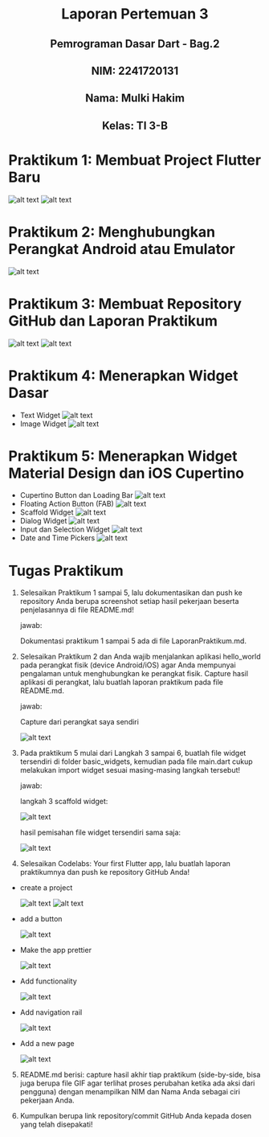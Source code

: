# <center> Laporan Pertemuan 3
## <center> Pemrograman Dasar Dart - Bag.2
## <center>NIM: 2241720131
## <center>Nama: Mulki Hakim
## <center>Kelas: TI 3-B

# Praktikum 1: Membuat Project Flutter Baru
![alt text](pict/image.png)
![alt text](pict/image-1.png)

# Praktikum 2: Menghubungkan Perangkat Android atau Emulator
![alt text](pict/image-2.png)

# Praktikum 3: Membuat Repository GitHub dan Laporan Praktikum
![alt text](hello_world\images\hakim_22.png)
![alt text](pict/image-3.png)

# Praktikum 4: Menerapkan Widget Dasar
* Text Widget
![alt text](pict/image-4.png)
* Image Widget
![alt text](pict/image-5.png)

# Praktikum 5: Menerapkan Widget Material Design dan iOS Cupertino
* Cupertino Button dan Loading Bar
![alt text](pict/image-6.png)
* Floating Action Button (FAB)
![alt text](pict/image-7.png)
* Scaffold Widget
![alt text](pict/image-8.png)
* Dialog Widget
![alt text](pict/image-9.png)
* Input dan Selection Widget
![alt text](pict/image-10.png)
* Date and Time Pickers
![alt text](pict/image-11.png)

# Tugas Praktikum
1. Selesaikan Praktikum 1 sampai 5, lalu dokumentasikan dan push ke repository Anda berupa screenshot setiap hasil pekerjaan beserta penjelasannya di file README.md!

    jawab:

    Dokumentasi praktikum 1 sampai 5 ada di file LaporanPraktikum.md.
2. Selesaikan Praktikum 2 dan Anda wajib menjalankan aplikasi hello_world pada perangkat fisik (device Android/iOS) agar Anda mempunyai pengalaman untuk menghubungkan ke perangkat fisik. Capture hasil aplikasi di perangkat, lalu buatlah laporan praktikum pada file README.md.

    jawab:

    Capture dari perangkat saya sendiri

    ![alt text](pict/image-12.jpg)

3. Pada praktikum 5 mulai dari Langkah 3 sampai 6, buatlah file widget tersendiri di folder basic_widgets, kemudian pada file main.dart cukup melakukan import widget sesuai masing-masing langkah tersebut!

    jawab:

    langkah 3 scaffold widget:

    ![alt text](pict/image-13.png)

    hasil pemisahan file widget tersendiri sama saja:

    ![alt text](pict/image-14.jpg)

4. Selesaikan Codelabs: Your first Flutter app, lalu buatlah laporan praktikumnya dan push ke repository GitHub Anda!

* create a project

    ![alt text](pict/image-15.png)
    ![alt text](pict/image-16.png)

* add a button

    ![alt text](pict/image-17.png)

* Make the app prettier

    ![alt text](pict/image-18.png)

* Add functionality

    ![alt text](pict/image-19.png)

* Add navigation rail

    ![alt text](pict/responsivenavigationrail_flutterstudy-ezgif.com-video-to-gif-converter.gif)

* Add a new page

    ![alt text](pict/addthebusinesslogicfavorites_flutterstudy-ezgif.com-video-to-gif-converter.gif)

5. README.md berisi: capture hasil akhir tiap praktikum (side-by-side, bisa juga berupa file GIF agar terlihat proses perubahan ketika ada aksi dari pengguna) dengan menampilkan NIM dan Nama Anda sebagai ciri pekerjaan Anda.

6. Kumpulkan berupa link repository/commit GitHub Anda kepada dosen yang telah disepakati!